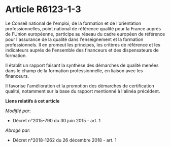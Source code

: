 # Article R6123-1-3

Le Conseil national de l'emploi, de la formation et de l'orientation professionnelles, point national de référence qualité
pour la France auprès de l'Union européenne, participe au réseau du cadre européen de référence pour l'assurance de la
qualité dans l'enseignement et la formation professionnels. Il en promeut les principes, les critères de référence et les
indicateurs auprès de l'ensemble des financeurs et des dispensateurs de formation.

Il établit un rapport faisant la synthèse des démarches de qualité menées dans le champ de la formation professionnelle, en
liaison avec les financeurs.

Il favorise l'amélioration et la promotion des démarches de certification qualité, notamment sur la base du rapport mentionné
à l'alinéa précédent.

**Liens relatifs à cet article**

_Modifié par_:

  - Décret n°2015-790 du 30 juin 2015 - art. 1

_Abrogé par_:

  - Décret n°2018-1262 du 26 décembre 2018 - art. 1

